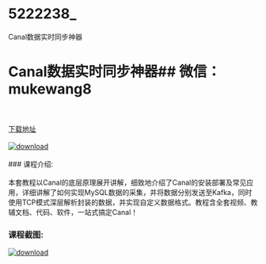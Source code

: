 # 5222238_
Canal数据实时同步神器
# Canal数据实时同步神器## 微信：mukewang8
<br/></br>[下载地址](http://www.36tz.cn/article/5222238 "下载地址")
<br/></br>[![download](http://36tz.cn/muke_img/2021_12_1-89-300x179.png "下载地址")](http://www.36tz.cn/article/5222238 "下载地址")
<br/></br>### 课程介绍:<br/></br>本套教程以Canal的底层原理展开讲解，细致地介绍了Canal的安装部署及常见应用，详细讲解了如何实现MySQL数据的采集，并将数据分别发送至Kafka，同时使用TCP模式深层解析封装的数据，并实现自定义数据格式。教程含全套视频、教辅文档、代码、软件，一站式搞定Canal！

### 课程截图:
[![download](http://36tz.cn/muke_img/2021_12_2-57.png "下载地址")](http://www.36tz.cn/article/5222238 "下载地址")
